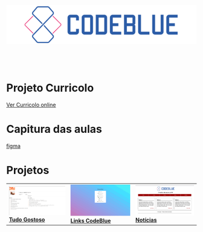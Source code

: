 <h1 align="center">
    <img  src="./Imagens/Logos/logo-codeblue.png">
</h1>

<br><br>

# Projeto Curricolo

<p>
    <a href="https://codeblue-frontend-ten.vercel.app/">Ver Curricolo online</a>
</p>

# Capitura das aulas

[figma](https://www.figma.com/file/ewInWc9b4s9FOFaDe5hZ4S/CodeAcamedy?node-id=0%3A1)

# Projetos

<table>
    <tr>
        <td>
            <img  src="./Imagens/projetos/tudo-gostoso.png">
            <a href="https://codeblue-frontend-ten.vercel.app/projetos/cardapio/index.html"><strong>Tudo Gostoso<strong></a>
        </td>
        <td>
            <img src="./Imagens/projetos/links-codeblue.png">
            <a href="https://codeblue-frontend-ten.vercel.app/projetos/links/index.html"><strong>Links CodeBlue</strong></a>
        </td>
        <td>
            <img  src="./Imagens/projetos/noticias.png">
            <a href="https://codeblue-frontend-ten.vercel.app/projetos/noticias/index.html"><strong>Notícias<strong></a>
        </td>
    </tr>
</table>


